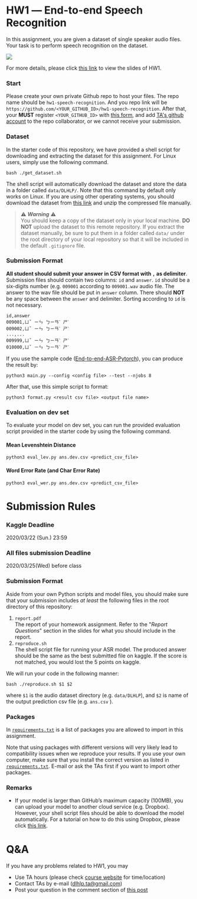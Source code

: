 # HW1 ― End-to-end Speech Recognition
In this assignment, you are given a dataset of single speaker audio files. Your task is to perform speech recognition on the dataset.

![](https://i.imgur.com/89NtMwS.png)

For more details, please click [this link](https://docs.google.com/presentation/d/1C2a1_V91EHjy3sgxy3rKWqU6hCIOOsbMWuOhYCZW5jQ) to view the slides of HW1.

### Start
Please create your own private Github repo to host your files. The repo name should be `hw1-speech-recognition`. And you repo link will be `https://github.com/<YOUR_GITHUB_ID>/hw1-speech-recognition`. After that, your **MUST** register `<YOUR_GITHUB_ID>` with [this form](https://forms.gle/G7LohptsqnxFkpWc9), and add [TA's github account](#) to the repo collaborator, or we cannot receive your submission.

### Dataset
In the starter code of this repository, we have provided a shell script for downloading and extracting the dataset for this assignment. For Linux users, simply use the following command.

    bash ./get_dataset.sh
The shell script will automatically download the dataset and store the data in a folder called `data/DLHLP/`. Note that this command by default only works on Linux. If you are using other operating systems, you should download the dataset from [this link](https://docs.google.com/uc?export=download&id=1daFU8tPPUyhN7Fc6JUTohEfHXIn6ZDgq) and unzip the compressed file manually.

> ⚠️  ***Warning*** ⚠️  
> You should keep a copy of the dataset only in your local machine. **DO NOT** upload the dataset to this remote repository. If you extract the dataset manually, be sure to put them in a folder called `data/` under the root directory of your local repository so that it will be included in the default `.gitignore` file.

### Submission Format

<p><strong>All student should submit your answer in CSV format with <code>,</code> as delimiter</strong>. Submission files should contain two columns: <code>id</code> and <code>answer</code>. <code>id</code> should be a six-digits number (e.g. <code>009001</code> according to <code>009001.wav</code> audio file. The answer to the wav file should be put in <code>answer</code> column. There should <strong>NOT</strong> be any space between the <code>answer</code> and delimiter. Sorting according to <code>id</code> is not necessary.

```
id,answer
009001,ㄩˇ ㄧㄣ ㄅㄧㄢˋ ㄕˋ
009002,ㄩˇ ㄧㄣ ㄅㄧㄢˋ ㄕˋ
...,...
009999,ㄩˇ ㄧㄣ ㄅㄧㄢˋ ㄕˋ
010000,ㄩˇ ㄧㄣ ㄅㄧㄢˋ ㄕˋ
```

If you use the sample code ([End-to-end-ASR-Pytorch](https://github.com/Alexander-H-Liu/End-to-end-ASR-Pytorch)), you can produce the result by: 
```
python3 main.py --config <config file> --test --njobs 8
```
After that, use this simple script to format:

```
python3 format.py <result csv file> <output file name>
```


### Evaluation on dev set
To evaluate your model on dev set, you can run the provided evaluation script provided in the starter code by using the following command.

#### Mean Levenshtein Distance
```
python3 eval_lev.py ans.dev.csv <predict_csv_file>
```

#### Word Error Rate (and Char Error Rate)
```
python3 eval_wer.py ans.dev.csv <predict_csv_file>
```

# Submission Rules
### Kaggle Deadline
2020/03/22 (Sun.) 23:59
### All files submission Deadline
2020/03/25(Wed) before class

### Submission Format
Aside from your own Python scripts and model files, you should make sure that your submission includes *at least* the following files in the root directory of this repository:
 1.   `report.pdf`  
The report of your homework assignment. Refer to the "*Report Questions*" section in the slides for what you should include in the report.
 2.   `reproduce.sh`  
The shell script file for running your ASR model. The produced answer should be the same as the best submitted file on kaggle. If the score is not matched, you would lost the 5 points on kaggle.

We will run your code in the following manner:

    bash ./reproduce.sh $1 $2
where `$1` is the audio dataset directory (e.g. `data/DLHLP`), and `$2` is name of the output prediction csv file (e.g. `ans.csv` ).

### Packages
In [`requirements.txt`](https://github.com/DLHLP2020/hw1-speech-recognition/blob/master/pip-freeze.txt) is a list of packages you are allowed to import in this assignment.

Note that using packages with different versions will very likely lead to compatibility issues when we reproduce your results. If you use your own computer, make sure that you install the correct version as listed in [`requirements.txt`](https://github.com/DLHLP2020/hw1-speech-recognition/blob/master/pip-freeze.txt). E-mail or ask the TAs first if you want to import other packages.

### Remarks
- If your model is larger than GitHub’s maximum capacity (100MB), you can upload your model to another cloud service (e.g. Dropbox). However, your shell script files should be able to download the model automatically. For a tutorial on how to do this using Dropbox, please click [this link](https://docs.google.com/presentation/d/1SsIeIij9ZOEN_TGdbAS1oWcI6bT1uSTI6b5__u2wdDc/edit?usp=sharing).

# Q&A
If you have any problems related to HW1, you may
- Use TA hours (please check [course website](http://speech.ee.ntu.edu.tw/~tlkagk/courses_DLHLP20.html) for time/location)
- Contact TAs by e-mail ([dlhlp.ta@gmail.com](mailto:dlhlp.ta@gmail.com))
- Post your question in the comment section of [this post](https://www.facebook.com/notes/deep-learning-for-human-language-processing-2020spring/hw1-qa/792120354630460/)
